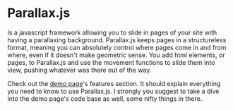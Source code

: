 # Parallax.js 
Is a javascript framework allowing you to slide in pages of your site with having a parallaxing background. 
Parallax.js keeps pages in a structureless format, meaning you can absolutely control where pages come in and from where, even if it doesn't make geometric sense. You add html elements, or pages, to Parallax.js and use the movement functions to slide them into view, pushing whatever was there out of the way.

Check out the [demo page](http://stolksdorf.github.com/Parallaxjs)'s features section. It should explain everything you need to know to use Parallax.js. I strongly you suggest to take a dive into the demo page's code base as well, some nifty things in there.

